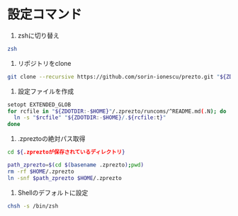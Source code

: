 # 設定コマンド  
1. zshに切り替え  
  ```sh
  zsh
  ```

1. リポジトリをclone  
  ```sh
  git clone --recursive https://github.com/sorin-ionescu/prezto.git "${ZDOTDIR:-$HOME}/.zprezto"  
  ```
  
1. 設定ファイルを作成  
  ```sh
  setopt EXTENDED_GLOB
  for rcfile in "${ZDOTDIR:-$HOME}"/.zprezto/runcoms/^README.md(.N); do
    ln -s "$rcfile" "${ZDOTDIR:-$HOME}/.${rcfile:t}"
  done
  ```

1. .zpreztoの絶対パス取得  
  ```sh
  cd ${.zpreztoが保存されているディレクトリ}
  
  path_zprezto=$(cd $(basename .zprezto);pwd)  
  rm -rf $HOME/.zprezto  
  ln -snf $path_zprezto $HOME/.zprezto  
  ```
  
1. Shellのデフォルトに設定  
  ```sh
  chsh -s /bin/zsh  
  ```
